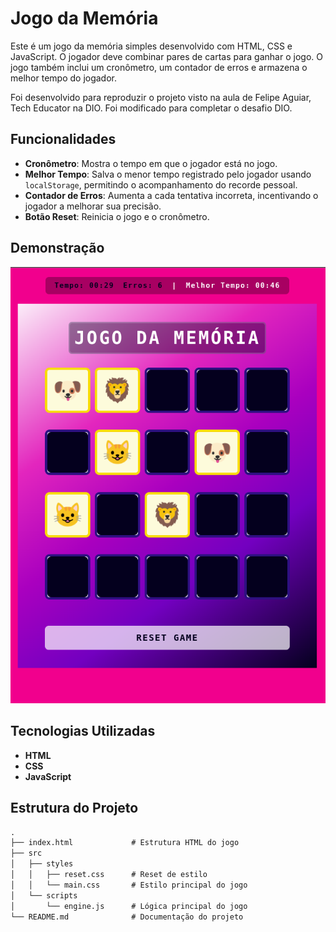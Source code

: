 # Jogo da Memória

Este é um jogo da memória simples desenvolvido com HTML, CSS e JavaScript. O jogador deve combinar pares de cartas para ganhar o jogo. O jogo também inclui um cronômetro, um contador de erros e armazena o melhor tempo do jogador.

Foi desenvolvido para reproduzir o projeto visto na aula de Felipe Aguiar, Tech Educator na DIO. Foi modificado para completar o desafio DIO.

## Funcionalidades

- **Cronômetro**: Mostra o tempo em que o jogador está no jogo.
- **Melhor Tempo**: Salva o menor tempo registrado pelo jogador usando `localStorage`, permitindo o acompanhamento do recorde pessoal.
- **Contador de Erros**: Aumenta a cada tentativa incorreta, incentivando o jogador a melhorar sua precisão.
- **Botão Reset**: Reinicia o jogo e o cronômetro.

## Demonstração

![Demonstração do Jogo da Memória](./demo-image.png)

## Tecnologias Utilizadas

- **HTML**
- **CSS**
- **JavaScript**

## Estrutura do Projeto

```markdown
.
├── index.html             # Estrutura HTML do jogo
├── src
│   ├── styles
│   │   ├── reset.css      # Reset de estilo
│   │   └── main.css       # Estilo principal do jogo
│   └── scripts
│       └── engine.js      # Lógica principal do jogo
└── README.md              # Documentação do projeto
